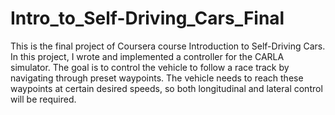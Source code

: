 # Intro_to_Self-Driving_Cars_Final
This is the final project of Coursera course Introduction to Self-Driving Cars. In this project, I wrote and implemented a controller for the CARLA simulator. The goal is to control the vehicle to follow a race track by navigating through preset waypoints. The vehicle needs to reach these waypoints at certain desired speeds, so both longitudinal and lateral control will be required.
